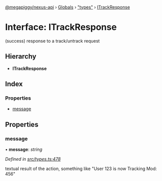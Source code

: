 [@megapiggy/nexus-api](../README.md) › [Globals](../globals.md) › ["types"](../modules/_types_.md) › [ITrackResponse](_types_.itrackresponse.md)

# Interface: ITrackResponse

(success) response to a track/untrack request

## Hierarchy

* **ITrackResponse**

## Index

### Properties

* [message](_types_.itrackresponse.md#message)

## Properties

###  message

• **message**: *string*

*Defined in [src/types.ts:478](https://github.com/Nexus-Mods/node-nexus-api/blob/master/src/types.ts#L478)*

textual result of the action, something like "User 123 is now Tracking Mod: 456"
